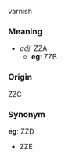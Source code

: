 varnish
### Meaning
+ _adj_: ZZA
    + __eg__: ZZB

### Origin

ZZC

### Synonym

__eg__: ZZD

+ ZZE


